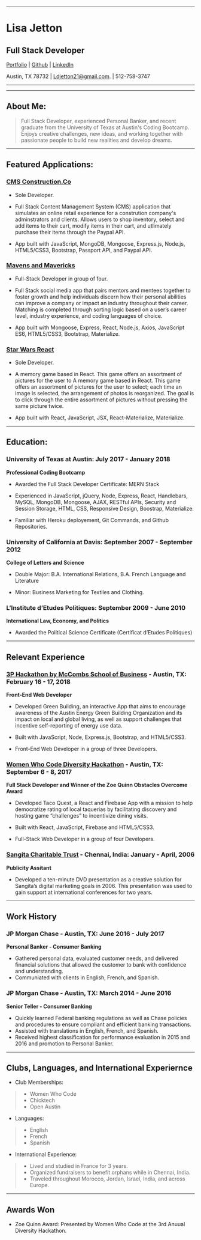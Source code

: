 - - - -
# **Lisa Jetton**
## **Full Stack Developer**

[Portfolio](http://lisajetton.com) | [Github](https://github.com/JettTech/) | [LinkedIn](https://www.linkedin.com/in/lisa-jetton/)

Austin, TX 78732 | Ldjetton21@gmail.com. | 512-758-3747

- - - -
- - - -
 ## About Me: ##
 
>Full Stack Developer, experienced Personal Banker, and recent graduate from the University of Texas at Austin's Coding Bootcamp. Enjoys creative challenges, new ideas, and working together with passionate people to build new realities and develop dreams. 

- - - -
 ## Featured Applications: ##
 
### **[CMS Construction.Co](https://github.com/JettTech/cmsConstructionCart)**
- Sole Developer. 

- Full Stack Content Management System (CMS) application that simulates an online retail experience for a constrution company's adminstrators and clients. Allows users to shop inventory, select and add items to their cart, modify items in their cart, and utlimately purchase their items through the Paypal API.

- App built with JavaScript, MongoDB, Mongoose, Express.js, Node.js, HTML5/CSS3, Bootstrap, Passport API, and Paypal API.

### **[Mavens and Mavericks](https://github.com/MavensAndMavericks/Mavens_and_Mavericks)**
- Full-Stack Developer in group of four.

- Full Stack social media app that pairs mentors and mentees together to foster growth and help individuals discern how their personal abilities can improve a company or impact an industry throughout their career. Matching is completed through sorting logic based on a user’s career level, industry experience, and coding languages of choice.

- App built with Mongoose, Express, React, Node.js, Axios, JavaScript ES6, HTML5/CSS3, Bootstrap, Materialize.

### **[Star Wars React](https://github.com/JettTech/React-Memory-Game/blob/master/README.md)**
- Sole Developer. 

- A memory game based in React. This game offers an assortment of pictures for the user to A memory game based in React. This game offers an assortment of pictures for the user to select; each time an image is selected, the arrangement of photos is reorganized. The goal is to click through the entire assortment of pictures without pressing the same picture twice.

- App built with React, JavaScript, JSX, React-Materialize, Materialize.

- - - -
 ## Education: ##

### **University of Texas at Austin:  July 2017 - January 2018**
**Professional Coding Bootcamp**

- Awarded the Full Stack Developer Certificate: MERN Stack

- Experienced in JavaScript, jQuery, Node, Express, React, Handlebars, MySQL, MongoDB, Mongoose, AJAX, RESTful APIs, Security and Session Storage, HTML, CSS, Responsive Design, Boostrap, Materialize. 

- Familiar with Heroku deployement, Git Commands, and Github Repositories.


### **University of California at Davis: September 2007 - September 2012**
**College of Letters and Science**

- Double Major: B.A. International Relations, B.A. French Language and Literature 

- Minor: Business Marketing for Textiles and Clothing.

### **L’Institute d’Etudes Politiques: September 2009 - June 2010**
**International Law, Economy, and Politics**

- Awarded the Political Science Certificate (Certificat d’Etudes Politiques)

- - - -
## **Relevant Experience**

### **[3P Hackathon by McCombs School of Business](https://tx3phack.splashthat.com/) - Austin, TX: February 16 - 17, 2018**
**Front-End Web Developer**

- Developed Green Building, an interactive App that aims to encourage awareness of the Austin Energy Green Building Organization and its impact on local and global living, as well as support challenges that incentive self-reporting of energy use data.

- Built with JavaScript, Node, Express.js, Bootstrap, and HTML5/CSS3.

- Front-End Web Developer in a group of three Developers.

### **[Women Who Code Diversity Hackathon](https://www.meetup.com/Women-Who-Code-Austin/events/242501507/) - Austin, TX: September 6 - 8, 2017**
**Full Stack Developer and Winner of the Zoe Quinn Obstacles Overcome Award**

- Developed Taco Quest, a React and Firebase App with a mission to help democratize rating of local taquerias by facilitating discovery and hosting game “challenges” to incentivize dining visits.

- Built with React, JavaScript, Firebase and HTML5/CSS3.

- Full-Stack Web Developer in a group of four Developers.

### **[Sangita Charitable Trust](http://www.sangitacharitabletrust.com/) - Chennai, India: January - April, 2006**
**Publicity Assitant**
- Developed a ten-minute DVD presentation as a creative solution for Sangita’s digital marketing goals in 2006.  This presentation was used to gain support at international conferences for two years.

- - - -
## **Work History**

### **JP Morgan Chase - Austin, TX: June 2016 - July 2017**
**Personal Banker - Consumer Banking**
- Gathered personal data, evaluated customer needs, and delivered financial solutions that allowed the customer to bank with confidence and understanding.
- Communiated with clients in English, French, and Spanish. 

### **JP Morgan Chase - Austin, TX: March 2014 - June 2016**
**Senior Teller - Consumer Banking**
- Quickly learned Federal banking regulations as well as Chase policies and procedures to ensure compliant and efficient banking transactions.
- Assisted with translations in English, French, and Spanish. 
- Received highest classification for performance evaluation in 2015 and 2016 and promotion to Personal Banker.
 
 - - - -
## Clubs, Languages, and International Experiernce ##
- Club Memberships:
 >- Women Who Code
 >- Chicktech
 >- Open Austin
 
- Languages: 
 >- English
 >- French
 >- Spanish
 
- International Experience: 
 >- Lived and studied in France for 3 years. 
 >- Organized fundraisers to benefit orphans while in Chennai, India.  
 >- Traveled throughout Morocco, Jordan, Israel, India, and across Europe.
  
 - - - -
## Awards Won ##
- Zoe Quinn Award: Presented by Women Who Code at the 3rd Anuual Diversity Hackathon.
